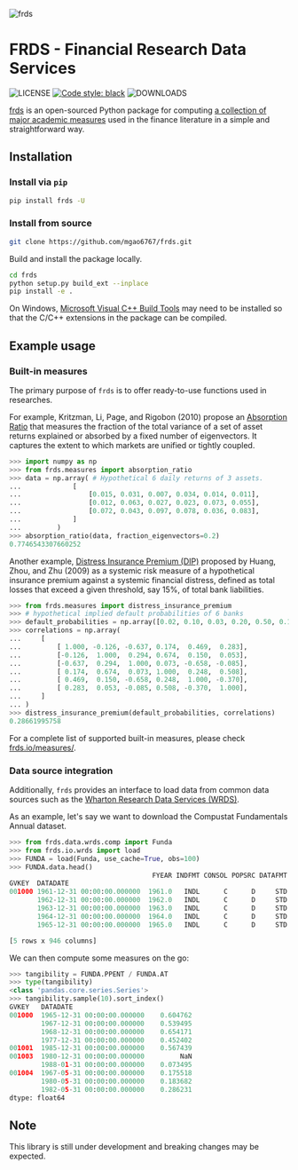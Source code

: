 ![frds](https://github.com/mgao6767/frds/raw/master/images/frds_logo.png)

# FRDS - Financial Research Data Services
![LICENSE](https://img.shields.io/github/license/mgao6767/frds?color=blue) [![Code style: black](https://img.shields.io/badge/code%20style-black-000000.svg)](https://github.com/psf/black) ![DOWNLOADS](https://img.shields.io/pypi/dm/frds?label=PyPI%20downloads)

[frds](https://github.com/mgao6767/frds/) is an open-sourced Python package for computing [a collection of major academic measures](https://frds.io/measures/) used in the finance literature in a simple and straightforward way.

## Installation

### Install via `pip`

```bash
pip install frds -U
```

### Install from source
    

``` bash
git clone https://github.com/mgao6767/frds.git
```

Build and install the package locally.

``` bash
cd frds
python setup.py build_ext --inplace
pip install -e .
```

On Windows, [Microsoft Visual C++ Build Tools](https://visualstudio.microsoft.com/downloads/#build-tools-for-visual-studio-2019) may need to be installed so that the C/C++ extensions in the package can be compiled. 

## Example usage

### Built-in measures

The primary purpose of `frds` is to offer ready-to-use functions used in researches.

For example, Kritzman, Li, Page, and Rigobon (2010) propose an [Absorption Ratio](https://frds.io/measures/absorption_ratio/) that measures the fraction of the total variance of a set of asset returns explained or absorbed by a fixed number of eigenvectors. It captures the extent to which markets are unified or tightly coupled.

``` python
>>> import numpy as np
>>> from frds.measures import absorption_ratio
>>> data = np.array( # Hypothetical 6 daily returns of 3 assets.
...             [
...                 [0.015, 0.031, 0.007, 0.034, 0.014, 0.011],
...                 [0.012, 0.063, 0.027, 0.023, 0.073, 0.055],
...                 [0.072, 0.043, 0.097, 0.078, 0.036, 0.083],
...             ]
...         )
>>> absorption_ratio(data, fraction_eigenvectors=0.2)
0.7746543307660252
```

Another example, [Distress Insurance Premium (DIP)](https://frds.io/measures/distress_insurance_premium/) proposed by Huang, Zhou, and Zhu (2009) as a systemic risk measure of a hypothetical insurance premium against a systemic financial distress, defined as total losses that exceed a given threshold, say 15%, of total bank liabilities.

``` python
>>> from frds.measures import distress_insurance_premium
>>> # hypothetical implied default probabilities of 6 banks
>>> default_probabilities = np.array([0.02, 0.10, 0.03, 0.20, 0.50, 0.15] 
>>> correlations = np.array(
...     [
...         [ 1.000, -0.126, -0.637, 0.174,  0.469,  0.283],
...         [-0.126,  1.000,  0.294, 0.674,  0.150,  0.053],
...         [-0.637,  0.294,  1.000, 0.073, -0.658, -0.085],
...         [ 0.174,  0.674,  0.073, 1.000,  0.248,  0.508],
...         [ 0.469,  0.150, -0.658, 0.248,  1.000, -0.370],
...         [ 0.283,  0.053, -0.085, 0.508, -0.370,  1.000],
...     ]
... )
>>> distress_insurance_premium(default_probabilities, correlations)       
0.28661995758
```

For a complete list of supported built-in measures, please check [frds.io/measures/](https://frds.io/measures/).

### Data source integration

Additionally, `frds` provides an interface to load data from common data sources such as the [Wharton Research Data Services (WRDS)](https://wrds-web.wharton.upenn.edu/wrds/).

As an example, let's say we want to download the Compustat Fundamentals Annual dataset.

``` python
>>> from frds.data.wrds.comp import Funda
>>> from frds.io.wrds import load
>>> FUNDA = load(Funda, use_cache=True, obs=100)
>>> FUNDA.data.head()
                                    FYEAR INDFMT CONSOL POPSRC DATAFMT   TIC      CUSIP                   CONM  ... PRCL_F   ADJEX_F RANK    AU  AUOP  AUOPIC CEOSO CFOSO
GVKEY  DATADATE                                                                                                 ...
001000 1961-12-31 00:00:00.000000  1961.0   INDL      C      D     STD  AE.2  000032102  A & E PLASTIK PAK INC  ...    NaN  3.341831  NaN  None  None    None  None  None
       1962-12-31 00:00:00.000000  1962.0   INDL      C      D     STD  AE.2  000032102  A & E PLASTIK PAK INC  ...    NaN  3.341831  NaN  None  None    None  None  None
       1963-12-31 00:00:00.000000  1963.0   INDL      C      D     STD  AE.2  000032102  A & E PLASTIK PAK INC  ...    NaN  3.244497  NaN  None  None    None  None  None
       1964-12-31 00:00:00.000000  1964.0   INDL      C      D     STD  AE.2  000032102  A & E PLASTIK PAK INC  ...    NaN  3.089999  NaN  None  None    None  None  None
       1965-12-31 00:00:00.000000  1965.0   INDL      C      D     STD  AE.2  000032102  A & E PLASTIK PAK INC  ...    NaN  3.089999  NaN  None  None    None  None  None

[5 rows x 946 columns]
```

We can then compute some measures on the go:

``` python
>>> tangibility = FUNDA.PPENT / FUNDA.AT
>>> type(tangibility)
<class 'pandas.core.series.Series'>
>>> tangibility.sample(10).sort_index()
GVKEY   DATADATE
001000  1965-12-31 00:00:00.000000    0.604762
        1967-12-31 00:00:00.000000    0.539495
        1968-12-31 00:00:00.000000    0.654171
        1977-12-31 00:00:00.000000    0.452402
001001  1985-12-31 00:00:00.000000    0.567439
001003  1980-12-31 00:00:00.000000         NaN
        1988-01-31 00:00:00.000000    0.073495
001004  1967-05-31 00:00:00.000000    0.175518
        1980-05-31 00:00:00.000000    0.183682
        1982-05-31 00:00:00.000000    0.286231
dtype: float64
```

## Note

This library is still under development and breaking changes may be expected.
